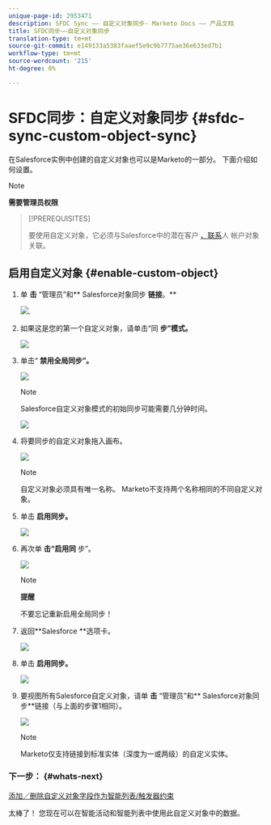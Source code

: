 ```yaml
---
unique-page-id: 2953471
description: SFDC Sync —— 自定义对象同步- Marketo Docs —— 产品文档
title: SFDC同步——自定义对象同步
translation-type: tm+mt
source-git-commit: e149133a5383faaef5e9c9b7775ae36e633ed7b1
workflow-type: tm+mt
source-wordcount: '215'
ht-degree: 0%

---
```



# SFDC同步：自定义对象同步 {#sfdc-sync-custom-object-sync}

在Salesforce实例中创建的自定义对象也可以是Marketo的一部分。  下面介绍如何设置。

>[!NOTE]
>
>**需要管理员权限**

>[!PREREQUISITES]
>
>要使用自定义对象，它必须与Salesforce中的潜在客户 [、联系](sfdc-sync-lead-sync.md)[](sfdc-sync-contact-sync.md)人 [](sfdc-sync-account-sync.md)帐户对象关联。

## 启用自定义对象  {#enable-custom-object}

1. 单 **击** “管理员”和** Salesforce对象同步 **链接**。**

   ![](assets/image2015-11-19-10-3a28-3a5.png).

1. 如果这是您的第一个自定义对象，请单击“同 **步”模式。**

   ![](assets/rtaimage-2.png)

1. 单击“ **禁用全局同步”。**

   ![](assets/image2015-4-22-10-3a45-3a0.png)

   >[!NOTE]
   >
   >Salesforce自定义对象模式的初始同步可能需要几分钟时间。

   ![](assets/image2015-4-22-10-3a45-3a18.png)

1. 将要同步的自定义对象拖入画布。

   ![](assets/image2015-4-22-10-3a45-3a30.png)

   >[!NOTE]
   >
   >自定义对象必须具有唯一名称。 Marketo不支持两个名称相同的不同自定义对象。

1. 单击 **启用同步。**

   ![](assets/image2015-4-22-10-3a45-3a50.png)

1. 再次单 **击“启用同** 步”。

   ![](assets/image2015-4-22-10-3a46-3a10.png)

   >[!NOTE]
   >
   >**提醒**
   >
   >
   >不要忘记重新启用全局同步！

1. 返回**Salesforce **选项卡。

   ![](assets/image2015-4-22-10-3a46-3a25.png)

1. 单击 **启用同步。**

   ![](assets/image2015-4-22-10-3a50-3a26.png)

1. 要视图所有Salesforce自定义对象，请单 **击** “管理员”和** Salesforce对象同步**链接（与上面的步骤1相同）。

   ![](assets/image2016-6-23-9-3a28-3a23.png)

   >[!NOTE]
   >
   >Marketo仅支持链接到标准实体（深度为一或两级）的自定义实体。

### 下一步： {#whats-next}

[添加／删除自定义对象字段作为智能列表/触发器约束](../../../../product-docs/crm-sync/salesforce-sync/setup/optional-steps/add-remove-custom-object-field-as-smart-list-trigger-constraints.md)

太棒了！ 您现在可以在智能活动和智能列表中使用此自定义对象中的数据。

